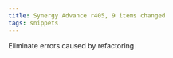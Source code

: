 ```yaml
---
title: Synergy Advance r405, 9 items changed
tags: snippets
---
```


Eliminate errors caused by refactoring
